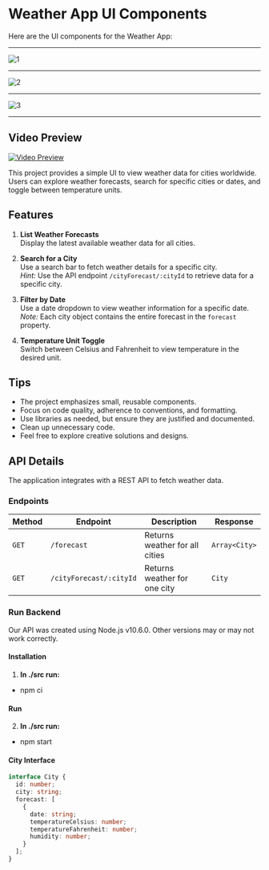 # Weather App UI Components

Here are the UI components for the Weather App:

---

![1](https://github.com/user-attachments/assets/f346bf70-b68a-4f4d-b6d6-9742934ca640)

---

![2](https://github.com/user-attachments/assets/e27b0e4a-598a-40a2-9ffa-61238ff95e75)

---

![3](https://github.com/user-attachments/assets/2127063f-1187-4e05-b026-ff9ba914bc06)

---

## Video Preview

[![Video Preview](https://github.com/user-attachments/assets/2efdb857-7ced-4715-a252-099f24feea79)](https://github.com/user-attachments/assets/2efdb857-7ced-4715-a252-099f24feea79)

This project provides a simple UI to view weather data for cities worldwide. Users can explore weather forecasts, search for specific cities or dates, and toggle between temperature units.

## Features

1. **List Weather Forecasts**  
   Display the latest available weather data for all cities.
   
2. **Search for a City**  
   Use a search bar to fetch weather details for a specific city.  
   *Hint:* Use the API endpoint `/cityForecast/:cityId` to retrieve data for a specific city.
   
3. **Filter by Date**  
   Use a date dropdown to view weather information for a specific date.  
   *Note:* Each city object contains the entire forecast in the `forecast` property.
   
4. **Temperature Unit Toggle**  
   Switch between Celsius and Fahrenheit to view temperature in the desired unit.

## Tips

- The project emphasizes small, reusable components.
- Focus on code quality, adherence to conventions, and formatting.
- Use libraries as needed, but ensure they are justified and documented.
- Clean up unnecessary code.
- Feel free to explore creative solutions and designs.

## API Details

The application integrates with a REST API to fetch weather data.

### Endpoints

| Method | Endpoint               | Description                     | Response                  |
|--------|-------------------------|---------------------------------|---------------------------|
| `GET`  | `/forecast`            | Returns weather for all cities | `Array<City>`            |
| `GET`  | `/cityForecast/:cityId`| Returns weather for one city   | `City`                   |

### Run Backend
Our API was created using Node.js v10.6.0. Other versions may or may not work correctly. 
#### Installation 
1. **In ./src run:** 
- npm ci 

#### Run 
2. **In ./src run:** 
- npm start  


#### City Interface

```typescript
interface City {
  id: number;
  city: string;
  forecast: [
    {
      date: string;
      temperatureCelsius: number;
      temperatureFahrenheit: number;
      humidity: number;
    }
  ];
}
